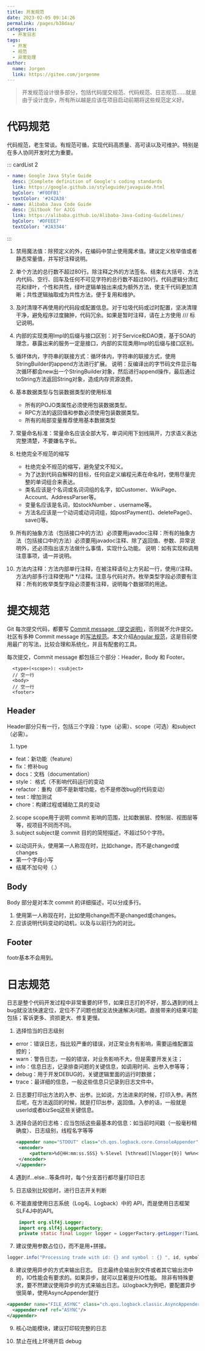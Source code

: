 ```yaml
---
title: 开发规范
date: 2023-02-05 09:14:26
permalink: /pages/b38daa/
categories:
  - 开发日志
tags:
  - 开发
  - 规范
  - 异常处理
author: 
  name: Jorgen
  link: https://gitee.com/jorgenme
---
```


> 开发规范设计很多部分，包括代码提交规范、代码规范、日志规范......就是由于设计庞杂，所有所以越是应该在项目启动前期将这些规范定义好。

# 代码规范

代码规范，老生常谈。有规范可循，实现代码高质量、高可读以及可维护。特别是在多人协同开发时尤为重要。

::: cardList 2
```yaml
- name: Google Java Style Guide 
  desc: 🍻Complete definition of Google's coding standards
  link: https://google.github.io/styleguide/javaguide.html
  bgColor: '#F0DFB1'
  textColor: '#242A38'
- name: Alibaba Java Code Guide
  desc: 🥂Gitbook for AJCG
  link: https://alibaba.github.io/Alibaba-Java-Coding-Guidelines/
  bgColor: '#DFEEE7'
  textColor: '#2A3344'
```
:::

1. 禁用魔法值：除预定义的外，在编码中禁止使用魔术值。建议定义枚举值或者静态常量值，并写好注释说明。
   
2. 单个方法的总行数不超过80行。除注释之外的方法签名、结束右大括号、方法内代码、空行、回车及任何不可见字符的总行数不超过80行。代码逻辑分清红花和绿叶，个性和共性，绿叶逻辑单独出来成为额外方法，使主干代码更加清晰；共性逻辑抽取成为共性方法，便于复用和维护。
   
3. 及时清理不再使用的代码段或配置信息。对于垃圾代码或过时配置，坚决清理干净，避免程序过度臃肿，代码冗余。如果是暂时注释，请在上方使用 /// 标记说明。
   
4. 内部的实现类用Impl的后缀与接口区别：对于Service和DAO类，基于SOA的理念，暴露出来的服务一定是接口，内部的实现类用Impl的后缀与接口区别。
   
5. 循环体内，字符串的联接方式：循环体内，字符串的联接方式，使用StringBuilder的append方法进行扩展。 说明：反编译出的字节码文件显示每次循环都会new出一个StringBuilder对象，然后进行append操作，最后通过toString方法返回String对象，造成内存资源浪费。
   
6. 基本数据类型与包装数据类型的使用标准
   * 所有的POJO类属性必须使用包装数据类型。
   * RPC方法的返回值和参数必须使用包装数据类型。
   * 所有的局部变量推荐使用基本数据类型
  
7. 常量命名标准：常量命名应该全部大写，单词间用下划线隔开，力求语义表达完整清楚，不要嫌名字长。
   
8. 杜绝完全不规范的缩写
   * 杜绝完全不规范的缩写，避免望文不知义。
   * 为了达到代码自解释的目标，任何自定义编程元素在命名时，使用尽量完整的单词组合来表达。
   * 类名应该是个名词或名词词组的名字，如Customer、WikiPage、 Account、AddressParser等。
   * 变量名应该是名词，如stockNumber 、username等。
   * 方法名应该是一个动词或动词词组，如postPayment()、deletePage()、save()等。
   
9.  所有的抽象方法（包括接口中的方法）必须要用javadoc注释：所有的抽象方法（包括接口中的方法）必须要用javadoc注释、除了返回值、参数、异常说明外，还必须指出该方法做什么事情，实现什么功能。 说明：如有实现和调用注意事项，请一并说明。
    
10. 方法内注释：方法内部单行注释，在被注释语句上方另起一行，使用//注释。方法内部多行注释使用/* */注释。注意与代码对齐。枚举类型字段必须要有注释：所有的枚举类型字段必须要有注释，说明每个数据项的用途。


# 提交规范

Git 每次提交代码，都要写 [Commit message（提交说明）](http://www.ruanyifeng.com/blog/2016/01/commit_message_change_log.html)，否则就不允许提交。社区有多种 Commit message 的[写法规范](https://github.com/ajoslin/conventional-changelog/blob/master/conventions)。本文介绍[Angular 规范](https://docs.google.com/document/d/1QrDFcIiPjSLDn3EL15IJygNPiHORgU1_OOAqWjiDU5Y/edit#heading=h.greljkmo14y0)，这是目前使用最广的写法，比较合理和系统化，并且有配套的工具。

每次提交，Commit message 都包括三个部分：Header，Body 和 Footer。
```
  <type>(<scope>): <subject>
  // 空一行
  <body>
  // 空一行
  <footer>
```
## Header
Header部分只有一行，包括三个字段：type（必需）、scope（可选）和subject（必需）。

1. type
  - feat：新功能（feature）
  - fix：修补bug
  - docs：文档（documentation）
  - style： 格式（不影响代码运行的变动
  - refactor：重构（即不是新增功能，也不是修改bug的代码变动）
  - test：增加测试
  - chore：构建过程或辅助工具的变动
2. scope
   scope用于说明 commit 影响的范围，比如数据层、控制层、视图层等等，视项目不同而不同。
3. subject
   subject是 commit 目的的简短描述，不超过50个字符。
  - 以动词开头，使用第一人称现在时，比如change，而不是changed或changes
  - 第一个字母小写
  - 结尾不加句号（.）   

## Body
Body 部分是对本次 commit 的详细描述，可以分成多行。
1. 使用第一人称现在时，比如使用change而不是changed或changes。
2. 应该说明代码变动的动机，以及与以前行为的对比。

## Footer
footr基本不会用到。

# 日志规范

日志是整个代码开发过程中非常重要的环节，如果日志打的不好，那么遇到的线上bug就没法快速定位，定位不了问题也就没法快速解决问题。直接带来的结果可能包括；客诉更多、资损更大、修复更慢。
1. 选择恰当的日志级别
  - error：错误日志，指比较严重的错误，对正常业务有影响，需要运维配置监控的；
  - warn：警告日志，一般的错误，对业务影响不大，但是需要开发关注；
  - info：信息日志，记录排查问题的关键信息，如调用时间、出参入参等等；
  - debug：用于开发DEBUG的，关键逻辑里面的运行时数据；
  - trace：最详细的信息，一般这些信息只记录到日志文件中。
 
2. 日志要打印出方法的入参、出参。比如说，方法进来的时候，打印入参。再然后呢，在方法返回的时候，就是打印出参，返回值。入参的话，一般就是userId或者bizSeq这些关键信息。

3. 选择合适的日志格：应当包括这些最基本的信息：如当前时间戳（一般毫秒精确度）、日志级别，线程名字等等
   ```xml
   <appender name="STDOUT" class="ch.qos.logback.core.ConsoleAppender">
    <encoder>
        <pattern>%d{HH:mm:ss.SSS} %-5level [%thread][%logger{0}] %m%n</pattern>
    </encoder>
   </appender> 
   ```
4. 遇到if...else...等条件时，每个分支首行都尽量打印日志
   
5. 日志级别比较低时，进行日志开关判断
   
6. 不能直接使用日志系统（Log4j、Logback）中的 API，而是使用日志框架SLF4J中的API。
   ```java
    import org.slf4j.Logger; 
    import org.slf4j.LoggerFactory;
    private static final Logger logger = LoggerFactory.getLogger(TianLuoBoy.class);
   ```

7. 建议使用参数占位{}，而不是用+拼接。
  ```java
  logger.info("Processing trade with id: {} and symbol : {} ", id, symbol); 
  ```

8. 建议使用异步的方式来输出日志。
  日志最终会输出到文件或者其它输出流中的，IO性能会有要求的。如果异步，就可以显著提升IO性能。
  除非有特殊要求，要不然建议使用异步的方式来输出日志。以logback为例吧，要配置异步很简单，使用AsyncAppender就行
  ```xml
  <appender name="FILE_ASYNC" class="ch.qos.logback.classic.AsyncAppender">
    <appender-ref ref="ASYNC"/>
  </appender> 
  ```

9. 核心功能模块，建议打印较完整的日志
    
10.  禁止在线上环境开启 debug
